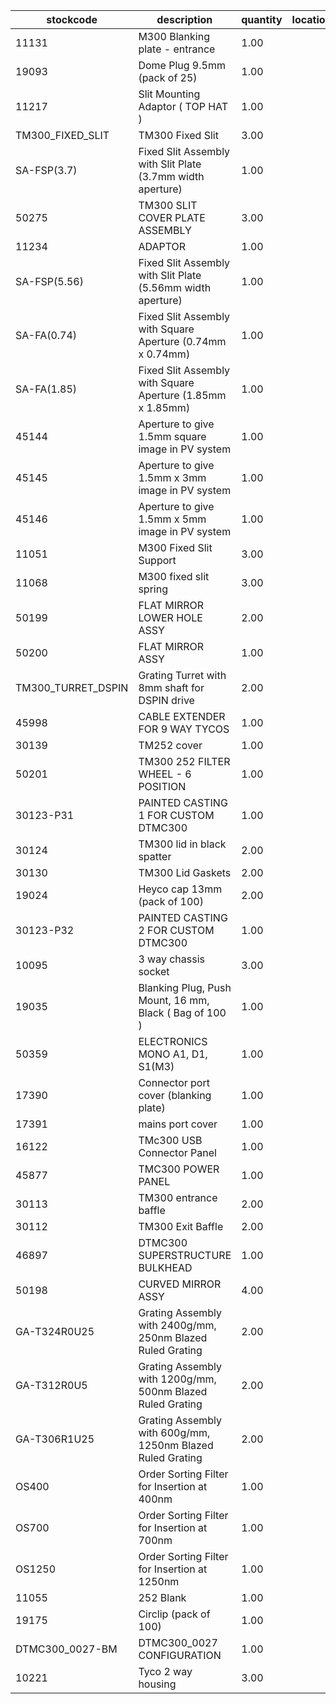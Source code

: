 |stockcode|description|quantity|location|
|---------|-----------|--------|--------|
|11131|M300 Blanking plate - entrance|1.00||
|19093|Dome Plug 9.5mm (pack of 25)|1.00||
|11217|Slit Mounting Adaptor ( TOP HAT )|1.00||
|TM300_FIXED_SLIT|TM300 Fixed Slit|3.00||
|SA-FSP(3.7)|Fixed Slit Assembly with Slit Plate (3.7mm width aperture)|1.00||
|50275|TM300 SLIT COVER PLATE ASSEMBLY|3.00||
|11234|ADAPTOR|1.00||
|SA-FSP(5.56)|Fixed Slit Assembly with Slit Plate (5.56mm width aperture)|1.00||
|SA-FA(0.74)|Fixed Slit Assembly with Square Aperture (0.74mm x 0.74mm)|1.00||
|SA-FA(1.85)|Fixed Slit Assembly with Square Aperture (1.85mm x 1.85mm)|1.00||
|45144|Aperture to give 1.5mm square image in PV system|1.00||
|45145|Aperture to give 1.5mm x 3mm image in PV system|1.00||
|45146|Aperture to give 1.5mm x 5mm image in PV system|1.00||
|11051|M300 Fixed Slit Support|3.00||
|11068|M300 fixed slit spring|3.00||
|50199|FLAT MIRROR LOWER HOLE ASSY|2.00||
|50200|FLAT MIRROR ASSY|1.00||
|TM300_TURRET_DSPIN|Grating Turret with 8mm shaft for DSPIN drive|2.00||
|45998|CABLE EXTENDER FOR 9 WAY TYCOS|1.00||
|30139|TM252 cover|1.00||
|50201|TM300 252 FILTER WHEEL - 6 POSITION|1.00||
|30123-P31|PAINTED CASTING 1 FOR CUSTOM DTMC300|1.00||
|30124|TM300 lid in black spatter|2.00||
|30130|TM300 Lid Gaskets|2.00||
|19024|Heyco cap 13mm (pack of 100)|2.00||
|30123-P32|PAINTED CASTING 2 FOR CUSTOM DTMC300|1.00||
|10095|3 way chassis socket|3.00||
|19035|Blanking Plug, Push Mount, 16 mm, Black ( Bag of 100 )|1.00||
|50359|ELECTRONICS MONO A1, D1, S1(M3)|1.00||
|17390|Connector port cover (blanking plate)|1.00||
|17391|mains port cover|1.00||
|16122|TMc300 USB Connector Panel|1.00||
|45877|TMC300 POWER PANEL|1.00||
|30113|TM300 entrance baffle|2.00||
|30112|TM300 Exit Baffle|2.00||
|46897|DTMC300 SUPERSTRUCTURE BULKHEAD|1.00||
|50198|CURVED MIRROR ASSY|4.00||
|GA-T324R0U25|Grating Assembly with 2400g/mm, 250nm Blazed Ruled Grating|2.00||
|GA-T312R0U5|Grating Assembly with 1200g/mm, 500nm Blazed Ruled Grating|2.00||
|GA-T306R1U25|Grating Assembly with 600g/mm, 1250nm Blazed Ruled Grating|2.00||
|OS400|Order Sorting Filter for Insertion at 400nm|1.00||
|OS700|Order Sorting Filter for Insertion at 700nm|1.00||
|OS1250|Order Sorting Filter for Insertion at 1250nm|1.00||
|11055|252 Blank|1.00||
|19175|Circlip (pack of 100)|1.00||
|DTMC300_0027-BM|DTMC300_0027 CONFIGURATION|1.00||
|10221|Tyco 2 way housing|3.00||

